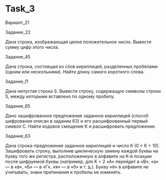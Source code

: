 # Task_3
Вариант_21

Задание_22

Дана строка, изображающая целое положительное число. Вывести сумму цифр этого числа.

Задание_45

Дана строка, состоящая из слов кириллицей, разделенных пробелами (одним или несколькими).
Найти длину самого короткого слова.

Задание_11

Дана непустая строка S. Вывести строку, содержащую символы строки S, между которыми вставлено по одному пробелу.

Задание_65

Дано зашифрованное предложение заданное кириллицей (способ шифрования описан в задании 63)
и его расшифрованный первый символ C.
Найти кодовое смещение K и расшифровать предложение.

Задание_63

Дана строка-предложение заданное кириллицей и число K (0 < K < 10). 
Зашифровать строку, выполнив циклическую замену каждой буквы на букву того же регистра, 
расположенную в алфавите на K-й позиции после шифруемой буквы 
(например, для K = 2 «А» перейдет в «В», «а» — в «в», «Б» — в «Г», «я» — в «б» и т. д.). 
Букву «ё» в алфавите не учитывать, знаки препинания и пробелы не изменять.
